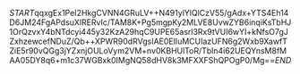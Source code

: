 $START$qqxgEx1PeI2HkgCVNN4GRuLV++N491ylYlQlCzV55/gAdx+YTS4Eh14D6JM24FgAPdsuXlRERvIc/TAM8K+Pg5mgpKy2MLVE8UvwZYB6inqiKsTbHJ1OrQzvxY4bNTdcyi445y32KzA29hqC9UPE65asrl3Rx9tVUI6wYI+kNfsO7gJZxhzewcefNDuZ/Qb++XPWR90dRVgsIAE0ElIuMCUIazUFN6g2Wxb9XawfTZiE5r90vQGg3jYZxnjOULoVym2VM+nv0KBHUlToR/Tbln4i62UEQYnsM8fMAA05DY8q6+m1c37WGBxk0IMgNQ58dHV8k3MFXXFShQPOgP0/Mg==$END$